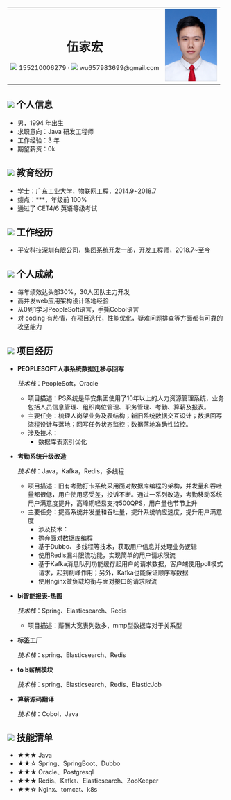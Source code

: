 
 <html>
    <table style="margin-left: auto; margin-right: auto;">
        <tr>
            <td>
                 <center>
     <h1>伍家宏</h1>
     <div>
         <span>
             <img src="assets/phone-solid.svg" width="18px">
             155210006279
         </span>
         ·
         <span>
             <img src="assets/envelope-solid.svg" width="18px">
             wu657983699@gmail.com
         </span>
     </div>
 </center>
            </td>
            <td>
            <center>
     <div>
         <span>
             <img src="assets/profile.png" width="120px">
         </span>
     </div>
 </center>
            </td>
        </tr>
    </table>
</html>

 ## <img src="assets/info-circle-solid.svg" width="30px"> 个人信息

 - 男，1994 年出生
 - 求职意向：Java 研发工程师
 - 工作经验：3 年
 - 期望薪资：0k

## <img src="assets/graduation-cap-solid.svg" width="30px"> 教育经历

- 学士：广东工业大学，物联网工程，2014.9~2018.7
- 绩点：***，年级前 100%
- 通过了 CET4/6 英语等级考试

## <img src="assets/briefcase-solid.svg" width="30px"> 工作经历

- 平安科技深圳有限公司，集团系统开发一部，开发工程师，2018.7~至今

## <img src="assets/briefcase-solid.svg" width="30px"> 个人成就
- 每年绩效达头部30%，30人团队主力开发
- 高并发web应用架构设计落地经验
- 从0到1学习PeopleSoft语言，手撕Cobol语言
- 对 coding 有热情，在项目迭代，性能优化，疑难问题排查等方面都有可靠的攻坚能力

## <img src="assets/project-diagram-solid.svg" width="30px"> 项目经历

- **PEOPLESOFT人事系统数据迁移与回写**

  *技术栈*：PeopleSoft，Oracle

  - 项目描述：PS系统是平安集团使用了10年以上的人力资源管理系统，业务包括人员信息管理、组织岗位管理、职务管理、考勤、算薪及报表。
  - 主要任务：梳理人岗架业务及表结构；新旧系统数据交互设计；数据回写流程设计与落地；回写任务状态监控；数据落地准确性监控。
  - 涉及技术：
    - 数据库表索引优化
  <!--
  1、接近100张表，数据模型创建管理ezdml
  2、两个应用数据库使用同一数据库，分批次出数据，分批次回写数据
  3、主任务监控源系统运行情况，数据量等，根据数据量启动相应数量的回写任务个数
  4、回写任务失败发邮件；定时任务使用sql对比两个系统的相关模块数据，去除正在回写数据，并发出警告邮件；
  业务逻辑繁多，优化业务逻辑，去掉无用功能
  经过测试发现，用户重复保存数据产生大量重复流水数据，改为半小时内的最终结果
  单条数据回写慢，改为批处理，优化表索引，优化sql，事务处理，归档处理
  索引：b数索引，列基数大
  位索引，列基数小
  https://blog.csdn.net/WuLex/article/details/79394072
  回写可能存在失败，加上重试机制（失败3次则视为最终失败）;回写任务失败邮件监控;回写数据准确性监控;数据阻塞临时处理页面
  -->

- **考勤系统升级改造**

  *技术栈*：Java，Kafka，Redis，多线程

  - 项目描述：旧有考勤打卡系统采用面对数据库编程的架构，并发量和吞吐量都很低，用户使用感受差，投诉不断。通过一系列改造，考勤移动系统用户满意度提升，高峰期轻易支持500QPS，用户量也节节上升
  - 主要任务：提高系统并发量和吞吐量，提升系统响应速度，提升用户满意度
    - 涉及技术：
    - 抛弃面对数据库编程
    - 基于Dubbo、多线程等技术，获取用户信息并处理业务逻辑
    - 使用Redis漏斗限流功能，实现简单的用户请求限流
    - 基于Kafka消息队列功能缓存起用户的请求数据，客户端使用poll模式请求，起到削峰作用；另外，Kafka也能保证顺序写数据
    - 使用nginx做负载均衡与面对接口的请求限流
<!-- kafka消息补偿机制
    客户端有那些获取请求的模式？
    Pull模式的另外一个好处是consumer可以自主决定是否批量的从broker拉取数据。Push模式必须在不知道下游consumer消费能力和消费策略的情况下决定是立即推送每条消息还是缓存之后批量推送。如果为了避免consumer崩溃而采用较低的推送速率，将可能导致一次只推送较少的消息而造成浪费。

    为什么使用kafka？持久化数据，sync模式，顺序写

      多线程编程技术

    使用redis hash结构，存储漏斗的各个状态信息。取出来计算，再放回去。但这套动作在redis中不是原子操作。redis-cell，限流模块。提供了原子的限流指令。
        CL.THROTTLE test 100 400 60 3     以上命令表示从一个初始值为100的令牌桶中取3个令牌，该令牌桶的速率限制为400次/60秒。
        令牌桶算法的原理是定义一个按一定速率产生token的桶，每次去桶中申请token，若桶中没有足够的token则申请失败，否则成功。在请求不多的情况下，桶中的token基本会饱和，此时若流量激增，并不会马上拒绝请求，所以这种算法允许一定的流量激增。
     -->

- **bi智能报表-热图**

  *技术栈*：Spring、Elasticsearch、Redis

  - 项目描述：薪酬大宽表列数多，mmp型数据库对于关系型

  <!-- redis缓存数据，穿透，雪崩，解决方案 -->

- **标签工厂**

  *技术栈*：spring、Elasticsearch、Redis

- **to b薪酬模块**

  *技术栈*：spring、Elasticsearch、Redis、ElasticJob

- **算薪源码翻译**

  *技术栈*：Cobol，Java

## <img src="assets/tools-solid.svg" width="30px"> 技能清单

- ★★★ Java
- ★★☆ Spring、SpringBoot、Dubbo
- ★★★ Oracle、Postgresql
- ★★★ Redis、Kafka、Elasticsearch、ZooKeeper
- ★★☆ Nginx、tomcat、k8s
